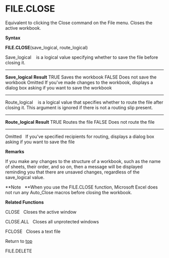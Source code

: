FILE.CLOSE
==========

Equivalent to clicking the Close command on the File menu. Closes the
active workbook.

**Syntax**

**FILE.CLOSE**(save\_logical, route\_logical)

Save\_logical    is a logical value specifying whether to save the file
before closing it.

  ------------------- --------------------------------------------------------------------------------------------------------
  **Save\_logical**   **Result**
  TRUE                Saves the workbook
  FALSE               Does not save the workbook
  Omitted             If you\'ve made changes to the workbook, displays a dialog box asking if you want to save the workbook
  ------------------- --------------------------------------------------------------------------------------------------------

Route\_logical    is a logical value that specifies whether to route the
file after closing it. This argument is ignored if there is not a
routing slip present.

  -------------------- -------------------------
  **Route\_logical**   **Result**
  TRUE                 Routes the file
  FALSE                Does not route the file
  -------------------- -------------------------

Omitted   If you\'ve specified recipients for routing, displays a dialog
box asking if you want to save the file

**Remarks**

If you make any changes to the structure of a workbook, such as the name
of sheets, their order, and so on, then a message will be displayed
reminding you that there are unsaved changes, regardless of the
save\_logical value.

**Note   **When you use the FILE.CLOSE function, Microsoft Excel does
not run any Auto\_Close macros before closing the workbook.

**Related Functions**

CLOSE   Closes the active window

CLOSE.ALL   Closes all unprotected windows

FCLOSE   Closes a text file

Return to [top](#E)

FILE.DELETE
